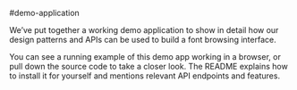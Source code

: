 #demo-application

We’ve put together a working demo application to show in detail how our design patterns and APIs can be used to build a font browsing interface.

You can see a running example of this demo app working in a browser, or pull down the source code to take a closer look. The README explains how to install it for yourself and mentions relevant API endpoints and features.
